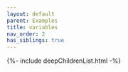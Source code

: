 ```yaml
---
layout: default
parent: Examples
title: variables
nav_order: 2
has_siblings: true
---
```

{%- include deepChildrenList.html -%}